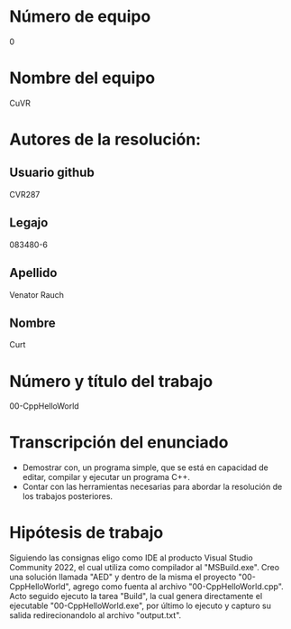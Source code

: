 # Número de equipo
0
# Nombre del equipo
CuVR
# Autores de la resolución:
## Usuario github
CVR287
## Legajo
083480-6
## Apellido
Venator Rauch
## Nombre
Curt
# Número y título del trabajo
00-CppHelloWorld
# Transcripción del enunciado
- Demostrar con, un programa simple, que se está en capacidad de editar, compilar y ejecutar un programa C++.
- Contar con las herramientas necesarias para abordar la resolución de los trabajos posteriores.
# Hipótesis de trabajo
Siguiendo las consignas eligo como IDE al producto Visual Studio Community 2022, el cual utiliza como compilador al "MSBuild.exe". Creo una solución llamada "AED" y dentro de la misma el proyecto "00-CppHelloWorld", agrego como fuenta al archivo "00-CppHelloWorld.cpp". Acto seguido ejecuto la tarea "Build", la cual genera directamente el ejecutable "00-CppHelloWorld.exe", por último lo ejecuto y capturo su salida redirecionandolo al archivo "output.txt".
